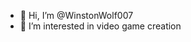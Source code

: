 - 👋 Hi, I’m @WinstonWolf007
- 👀 I’m interested in video game creation

<!---
WinstonWolf007/WinstonWolf007 is a ✨ special ✨ repository because its `README.md` (this file) appears on your GitHub profile.
You can click the Preview link to take a look at your changes.
--->
